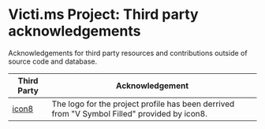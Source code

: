 # Victi.ms Project: Third party acknowledgements
Acknowledgements for third party resources and contributions outside of source code and database.

| Third Party  | Acknowledgement |
| ------------- | ------------- |
| <a href="https://icons8.com/icon/56766/V-Symbol-Filled">icon8</a>  | The logo for the project profile has been derrived from "V Symbol Filled" provided by icon8.|
